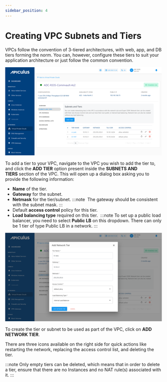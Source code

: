 ```yaml
---
sidebar_position: 4
---
```

# Creating VPC Subnets and Tiers

VPCs follow the convention of 3-tiered architectures, with web, app, and DB tiers forming the norm. You can, however, configure these tiers to suit your application architecture or just follow the common convention.

![Creating VPC Subnets/Tiers](img/VPCSubnets1.png)

To add a tier to your VPC, navigate to the VPC you wish to add the tier to, and click the **ADD TIER** option present inside the **SUBNETS AND TIERS** section of the VPC. This will open up a dialog box asking you to provide the following information:

- **Name** of the tier.
- **Gateway** for the subnet.
- **Netmask** for the tier/subnet.
	:::note
	 The gateway should be consistent with the subnet mask.
	:::
- Default **access control** policy for this tier.
- **Load balancing type** required on this tier. 
  :::note
	 To set up a public load balancer, you need to select **Public LB** on this dropdown. There can only be 1 tier of type Public LB in a network.
  :::

![Creating VPC Subnets/Tiers](img/VPCSubnets2.png)

To create the tier or subnet to be used as part of the VPC, click on **ADD NETWORK TIER**.

There are three icons available on the right side for quick actions like restarting the network, replacing the access control list, and deleting the tier.

:::note
Only empty tiers can be deleted, which means that in order to delete a tier, ensure that there are no Instances and no NAT rule(s) associated with it.
:::




